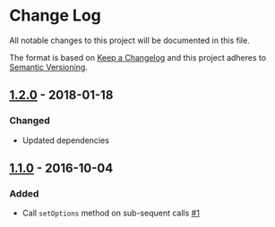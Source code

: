 # Change Log
All notable changes to this project will be documented in this file.

The format is based on [Keep a Changelog](http://keepachangelog.com/)
and this project adheres to [Semantic Versioning](http://semver.org/).

## [1.2.0] - 2018-01-18
### Changed
- Updated dependencies

## [1.1.0] - 2016-10-04
### Added
- Call ```setOptions``` method on sub-sequent calls [\#1](https://github.com/kasparsz/jquery-plugin-generator/issues/1)

[1.2.0]: https://github.com/kasparsz/jquery-plugin-generator/compare/v1.1.0...v1.2.0
[1.1.0]: https://github.com/kasparsz/jquery-plugin-generator/compare/v1.0.0...v1.1.0
